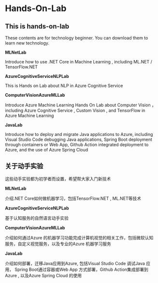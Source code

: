 # **Hands-On-Lab** #

## **This is hands-on-lab** ##

These contents are for  technology beginner. You can download them to learn new technology.

**MLNetLab**

Introduce how to use .NET Core in Machine Learning , including ML.NET / TensorFlow.NET


**AzureCognitiveServiceNLPLab**

This is Hands on Lab about NLP in Azure Cognitive Service

**ComputerVisionAzureMLLab**

Introduce Azure Machine Learning Hands On Lab about Computer Vision ，including Azure Cognitive Service , Custom Vision , and TensorFlow in Azure Machine Learning

**JavaLab**

Introduce how to deploy and migrate Java applications to Azure, including Visual Studio Code debugging Java applications, Spring Boot deployment through containers or Web App, Github Action integrated deployment to Azure, and the use of Azure Spring Cloud


## **关于动手实验** ##

这些动手实验都为初学者而设置，希望帮大家入门新技术

**MLNetLab**

介绍.NET Core如何做机器学习，包括TensorFlow.NET , ML.NET等技术

**AzureCognitiveServiceNLPLab**

基于认知服务的自然语言动手实验


**ComputerVisionAzureMLLab**

介绍如何通过Azure 的机器学习功能完成计算机视觉的相关工作，包括微软认知服务，自定义视觉服务，以及专业的Azure 机器学习服务


**JavaLab**

介绍如何部署，迁移Java应用到Azure, 包括Visual Studio Code 调试Java 应用， Spring Boot通过容器或Web App 方式部署，Github Action集成部署到Azure , 以及Azure Spring Cloud 的使用
